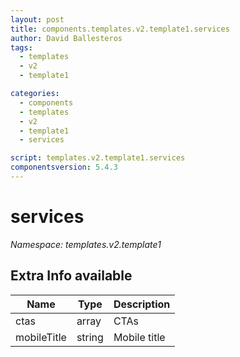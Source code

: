 ```yaml
---
layout: post
title: components.templates.v2.template1.services
author: David Ballesteros
tags:
  - templates
  - v2
  - template1

categories:
  - components
  - templates
  - v2
  - template1
  - services

script: templates.v2.template1.services
componentsversion: 5.4.3
---
```

# services

*Namespace: templates.v2.template1*

## Extra Info available

| Name | Type | Description |
| --- | --- | --- |
| ctas | array | CTAs |
| mobileTitle | string | Mobile title |
